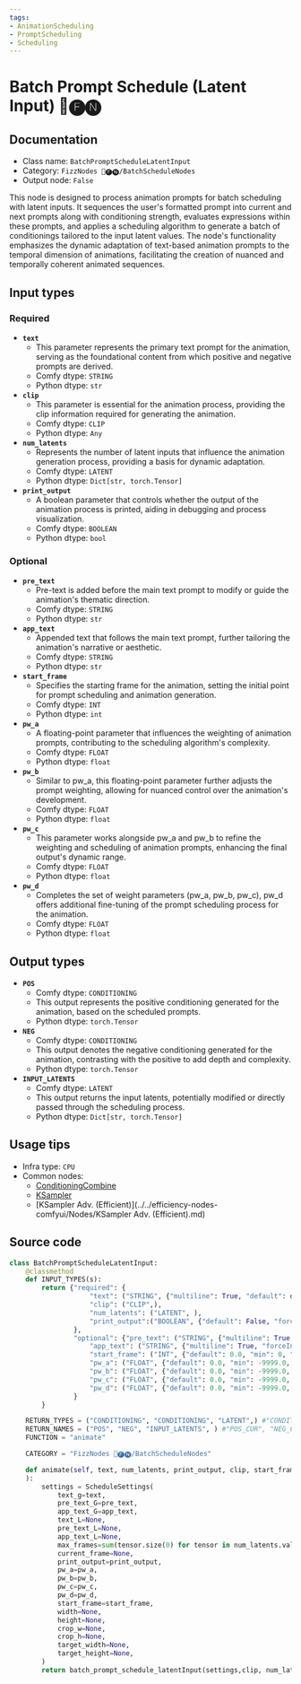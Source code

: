 ```yaml
---
tags:
- AnimationScheduling
- PromptScheduling
- Scheduling
---
```


# Batch Prompt Schedule (Latent Input) 📅🅕🅝
## Documentation
- Class name: `BatchPromptScheduleLatentInput`
- Category: `FizzNodes 📅🅕🅝/BatchScheduleNodes`
- Output node: `False`

This node is designed to process animation prompts for batch scheduling with latent inputs. It sequences the user's formatted prompt into current and next prompts along with conditioning strength, evaluates expressions within these prompts, and applies a scheduling algorithm to generate a batch of conditionings tailored to the input latent values. The node's functionality emphasizes the dynamic adaptation of text-based animation prompts to the temporal dimension of animations, facilitating the creation of nuanced and temporally coherent animated sequences.
## Input types
### Required
- **`text`**
    - This parameter represents the primary text prompt for the animation, serving as the foundational content from which positive and negative prompts are derived.
    - Comfy dtype: `STRING`
    - Python dtype: `str`
- **`clip`**
    - This parameter is essential for the animation process, providing the clip information required for generating the animation.
    - Comfy dtype: `CLIP`
    - Python dtype: `Any`
- **`num_latents`**
    - Represents the number of latent inputs that influence the animation generation process, providing a basis for dynamic adaptation.
    - Comfy dtype: `LATENT`
    - Python dtype: `Dict[str, torch.Tensor]`
- **`print_output`**
    - A boolean parameter that controls whether the output of the animation process is printed, aiding in debugging and process visualization.
    - Comfy dtype: `BOOLEAN`
    - Python dtype: `bool`
### Optional
- **`pre_text`**
    - Pre-text is added before the main text prompt to modify or guide the animation's thematic direction.
    - Comfy dtype: `STRING`
    - Python dtype: `str`
- **`app_text`**
    - Appended text that follows the main text prompt, further tailoring the animation's narrative or aesthetic.
    - Comfy dtype: `STRING`
    - Python dtype: `str`
- **`start_frame`**
    - Specifies the starting frame for the animation, setting the initial point for prompt scheduling and animation generation.
    - Comfy dtype: `INT`
    - Python dtype: `int`
- **`pw_a`**
    - A floating-point parameter that influences the weighting of animation prompts, contributing to the scheduling algorithm's complexity.
    - Comfy dtype: `FLOAT`
    - Python dtype: `float`
- **`pw_b`**
    - Similar to pw_a, this floating-point parameter further adjusts the prompt weighting, allowing for nuanced control over the animation's development.
    - Comfy dtype: `FLOAT`
    - Python dtype: `float`
- **`pw_c`**
    - This parameter works alongside pw_a and pw_b to refine the weighting and scheduling of animation prompts, enhancing the final output's dynamic range.
    - Comfy dtype: `FLOAT`
    - Python dtype: `float`
- **`pw_d`**
    - Completes the set of weight parameters (pw_a, pw_b, pw_c), pw_d offers additional fine-tuning of the prompt scheduling process for the animation.
    - Comfy dtype: `FLOAT`
    - Python dtype: `float`
## Output types
- **`POS`**
    - Comfy dtype: `CONDITIONING`
    - This output represents the positive conditioning generated for the animation, based on the scheduled prompts.
    - Python dtype: `torch.Tensor`
- **`NEG`**
    - Comfy dtype: `CONDITIONING`
    - This output denotes the negative conditioning generated for the animation, contrasting with the positive to add depth and complexity.
    - Python dtype: `torch.Tensor`
- **`INPUT_LATENTS`**
    - Comfy dtype: `LATENT`
    - This output returns the input latents, potentially modified or directly passed through the scheduling process.
    - Python dtype: `Dict[str, torch.Tensor]`
## Usage tips
- Infra type: `CPU`
- Common nodes:
    - [ConditioningCombine](../../Comfy/Nodes/ConditioningCombine.md)
    - [KSampler](../../Comfy/Nodes/KSampler.md)
    - [KSampler Adv. (Efficient)](../../efficiency-nodes-comfyui/Nodes/KSampler Adv. (Efficient).md)



## Source code
```python
class BatchPromptScheduleLatentInput:
    @classmethod
    def INPUT_TYPES(s):
        return {"required": {
                    "text": ("STRING", {"multiline": True, "default": defaultPrompt}),
                    "clip": ("CLIP",),
                    "num_latents": ("LATENT", ),
                    "print_output":("BOOLEAN", {"default": False, "forceInput": True}),
                },
                "optional": {"pre_text": ("STRING", {"multiline": True, "forceInput": True}),
                    "app_text": ("STRING", {"multiline": True, "forceInput": True}),
                    "start_frame": ("INT", {"default": 0.0, "min": 0, "max": 9999, "step": 1, }),
                    "pw_a": ("FLOAT", {"default": 0.0, "min": -9999.0, "max": 9999.0, "step": 0.1, "forceInput": True }),
                    "pw_b": ("FLOAT", {"default": 0.0, "min": -9999.0, "max": 9999.0, "step": 0.1, "forceInput": True }),
                    "pw_c": ("FLOAT", {"default": 0.0, "min": -9999.0, "max": 9999.0, "step": 0.1, "forceInput": True }),
                    "pw_d": ("FLOAT", {"default": 0.0, "min": -9999.0, "max": 9999.0, "step": 0.1, "forceInput": True }),
                }
        }

    RETURN_TYPES = ("CONDITIONING", "CONDITIONING", "LATENT",) #"CONDITIONING", "CONDITIONING", "CONDITIONING", "CONDITIONING",)
    RETURN_NAMES = ("POS", "NEG", "INPUT_LATENTS", ) #"POS_CUR", "NEG_CUR", "POS_NXT", "NEG_NXT",)
    FUNCTION = "animate"

    CATEGORY = "FizzNodes 📅🅕🅝/BatchScheduleNodes"

    def animate(self, text, num_latents, print_output, clip, start_frame, pw_a=0, pw_b=0, pw_c=0, pw_d=0, pre_text='', app_text=''
    ):
        settings = ScheduleSettings(
            text_g=text,
            pre_text_G=pre_text,
            app_text_G=app_text,
            text_L=None,
            pre_text_L=None,
            app_text_L=None,
            max_frames=sum(tensor.size(0) for tensor in num_latents.values()),
            current_frame=None,
            print_output=print_output,
            pw_a=pw_a,
            pw_b=pw_b,
            pw_c=pw_c,
            pw_d=pw_d,
            start_frame=start_frame,
            width=None,
            height=None,
            crop_w=None,
            crop_h=None,
            target_width=None,
            target_height=None,
        )
        return batch_prompt_schedule_latentInput(settings,clip, num_latents)

```

